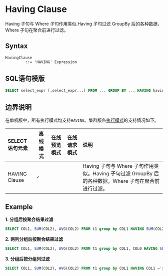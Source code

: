 # Having Clause

Having 子句与 Where 子句作用类似.Having 子句过滤 GroupBy 后的各种数据，Where 子句在聚合前进行过滤。

## Syntax

```
HavingClause
         ::= 'HAVING' Expression 
```

## SQL语句模版

```sql
SELECT select_expr [,select_expr...] FROM ... GROUP BY ... HAVING having_condition
```

## 边界说明
在单机版中，所有执行模式均支持`HAVING`。集群版各[执行模式](https://openmldb.ai/docs/zh/main/tutorial/modes.html)的支持情况如下。

| SELECT语句元素                                 | 离线模式  | 在线预览模式 | 在线请求模式 | 说明                                                                   |
| :--------------------------------------------- | --------- | ------------ | ------------ |:---------------------------------------------------------------------|
| HAVING Clause     | **``✓``** |              |              | Having 子句与 Where 子句作用类似。Having 子句过滤 GroupBy 后的各种数据，Where 子句在聚合前进行过滤。 |


## Example
**1. 分组后按聚合结果过滤**

```SQL
SELECT COL1, SUM(COL2), AVG(COL2) FROM t1 group by COL1 HAVING SUM(COL2) > 1000;
```

**2. 两列分组后按聚合结果过滤**

```sql
SELECT COL1, SUM(COL2), AVG(COL2) FROM t1 group by COL1, COL0 HAVING SUM(COL2) > 1000;
```

**3. 分组后按分组列过滤**

```sql
SELECT COL1, SUM(COL2), AVG(COL2) FROM t1 group by COL1 HAVING COL1 ='a';
```

